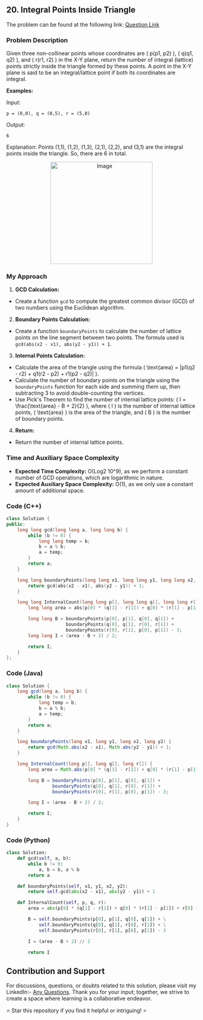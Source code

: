 ## 20. Integral Points Inside Triangle

The problem can be found at the following link: [Question Link](https://www.geeksforgeeks.org/problems/integral-points-in-triangle5026/1)

### Problem Description

Given three non-collinear points whose coordinates are \( p(p1, p2) \), \( q(q1, q2) \), and \( r(r1, r2) \) in the X-Y plane, return the number of integral (lattice) points strictly inside the triangle formed by these points. A point in the X-Y plane is said to be an integral/lattice point if both its coordinates are integral.

**Examples:**

Input:
```
p = (0,0), q = (0,5), r = (5,0)
```
Output:
```
6
```
Explanation:
Points (1,1), (1,2), (1,3), (2,1), (2,2), and (3,1) are the integral points inside the triangle. So, there are 6 in total.


<p align="center">
  <img src="https://github.com/Hunterdii/GeeksforGeeks-POTD/assets/124852522/17f9ccf0-6c86-4eda-bf5e-4160acd11672" alt="Image" width="270" />
</p>

### My Approach

1. **GCD Calculation:**
- Create a function `gcd` to compute the greatest common divisor (GCD) of two numbers using the Euclidean algorithm.

2. **Boundary Points Calculation:**
- Create a function `boundaryPoints` to calculate the number of lattice points on the line segment between two points. The formula used is `gcd(abs(x2 - x1), abs(y2 - y1)) + 1`.

3. **Internal Points Calculation:**
- Calculate the area of the triangle using the formula \( \text{area} = |p1(q2 - r2) + q1(r2 - p2) + r1(p2 - q2)| \).
- Calculate the number of boundary points on the triangle using the `boundaryPoints` function for each side and summing them up, then subtracting 3 to avoid double-counting the vertices.
- Use Pick's Theorem to find the number of internal lattice points: \( I = \frac{\text{area} - B + 2}{2} \), where \( I \) is the number of internal lattice points, \( \text{area} \) is the area of the triangle, and \( B \) is the number of boundary points.

4. **Return:**
- Return the number of internal lattice points.

### Time and Auxiliary Space Complexity

- **Expected Time Complexity:** O(Log2 10^9), as we perform a constant number of GCD operations, which are logarithmic in nature.
- **Expected Auxiliary Space Complexity:** O(1), as we only use a constant amount of additional space.

### Code (C++)

```cpp
class Solution {
public:
    long long gcd(long long a, long long b) {
        while (b != 0) {
            long long temp = b;
            b = a % b;
            a = temp;
        }
        return a;
    }

    long long boundaryPoints(long long x1, long long y1, long long x2, long long y2) {
        return gcd(abs(x2 - x1), abs(y2 - y1)) + 1;
    }

    long long InternalCount(long long p[], long long q[], long long r[]) {
        long long area = abs(p[0] * (q[1] - r[1]) + q[0] * (r[1] - p[1]) + r[0] * (p[1] - q[1]));

        long long B = boundaryPoints(p[0], p[1], q[0], q[1]) +
                      boundaryPoints(q[0], q[1], r[0], r[1]) +
                      boundaryPoints(r[0], r[1], p[0], p[1]) - 3;
        long long I = (area - B + 2) / 2;

        return I;
    }
};
```

### Code (Java)

```java
class Solution {
    long gcd(long a, long b) {
        while (b != 0) {
            long temp = b;
            b = a % b;
            a = temp;
        }
        return a;
    }

    long boundaryPoints(long x1, long y1, long x2, long y2) {
        return gcd(Math.abs(x2 - x1), Math.abs(y2 - y1)) + 1;
    }

    long InternalCount(long p[], long q[], long r[]) {
        long area = Math.abs(p[0] * (q[1] - r[1]) + q[0] * (r[1] - p[1]) + r[0] * (p[1] - q[1]));

        long B = boundaryPoints(p[0], p[1], q[0], q[1]) +
                 boundaryPoints(q[0], q[1], r[0], r[1]) +
                 boundaryPoints(r[0], r[1], p[0], p[1]) - 3;

        long I = (area - B + 2) / 2;

        return I;
    }
}
```

### Code (Python)

```python
class Solution:
    def gcd(self, a, b):
        while b != 0:
            a, b = b, a % b
        return a

    def boundaryPoints(self, x1, y1, x2, y2):
        return self.gcd(abs(x2 - x1), abs(y2 - y1)) + 1

    def InternalCount(self, p, q, r):
        area = abs(p[0] * (q[1] - r[1]) + q[0] * (r[1] - p[1]) + r[0] * (p[1] - q[1]))

        B = self.boundaryPoints(p[0], p[1], q[0], q[1]) + \
            self.boundaryPoints(q[0], q[1], r[0], r[1]) + \
            self.boundaryPoints(r[0], r[1], p[0], p[1]) - 3

        I = (area - B + 2) // 2

        return I
```

## Contribution and Support

For discussions, questions, or doubts related to this solution, please visit my LinkedIn:- [Any Questions](https://www.linkedin.com/in/het-patel-8b110525a/). Thank you for your input; together, we strive to create a space where learning is a collaborative endeavor.

⭐ Star this repository if you find it helpful or intriguing! ⭐
